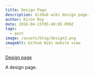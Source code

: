 ```yaml
---
title: Design Page
description: GitHub wiki design page.
author: Kiron Roy
date: 2016-04-15T05:49:05.099Z
tags:
  - post
image: /assets/blog/design3.png
imageAlt: Github Wiki mobile view
---
```

[Design page](https://github.com/kironroy/kironroy.github.io/wiki/Design)

A﻿ design page.
